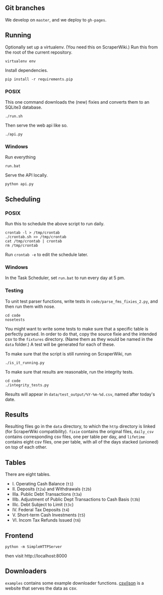 ## Git branches

We develop on `master`, and we deploy to `gh-pages`.

## Running
Optionally set up a virtualenv. (You need this on ScraperWiki.)
Run this from the root of the current repository.

    virtualenv env

Install dependencies.

    pip install -r requirements.pip

### POSIX
This one command downloads the (new) fixies and converts them to an SQLite3 database.

    ./run.sh

Then serve the web api like so.

    ./api.py

### Windows
Run everything

    run.bat

Serve the API locally.

    python api.py

## Scheduling

### POSIX
Run this to schedule the above script to run daily.

    crontab -l > /tmp/crontab
    ./crontab.sh >> /tmp/crontab
    cat /tmp/crontab | crontab
    rm /tmp/crontab

Run `crontab -e` to edit the schedule later.

### Windows
In the Task Scheduler, set `run.bat` to run every day at 5 pm.

### Testing
To unit test parser functions, write tests in `code/parse_fms_fixies_2.py`,
and then run them with nose.

    cd code
    nosetests

You might want to write some tests to make sure that a specific table
is perfectly parsed. In order to do that, copy the source fixie and the
intended csv to the `fixtures` directory. (Name them as they would be
named in the `data` folder.) A test will be generated for each of these.

To make sure that the script is still running on ScraperWiki, run

    ./is_it_running.py

To make sure that results are reasonable, run the integrity tests.

    cd code
    ./integrity_tests.py

Results will appear in `data/test_output/%Y-%m-%d.csv`, named after today's
date.

## Results
Resulting files go in the `data` directory, to which the `http` directory
is linked (for ScraperWiki compatibility). `fixie` contains the original files,
`daily_csv` contains corresponding csv files, one per table per day, and
`lifetime` contains eight csv files, one per table, with all of the days
stacked (unioned) on top of each other.

## Tables
There are eight tables.

* I. Operating Cash Balance (`t1`)
* II. Deposits (`t2a`) and Withdrawals (`t2b`)
* IIIa. Public Debt Transactions (`t3a`)
* IIIb. Adjustment of Public Dept Transactions to Cash Basis (`t3b`)
* IIIc. Debt Subject to Limit (`t3c`)
* IV. Federal Tax Deposits (`t4`)
* V. Short-term Cash Investments (`t5`)
* VI. Incom Tax Refunds Issued (`t6`)

## Frontend
    python -m SimpleHTTPServer

then visit http://localhost:8000

## Downloaders
`examples` contains some example downloader functions.
[csv/json](https://github.com/csv/json) is a website that serves the data as csv.
